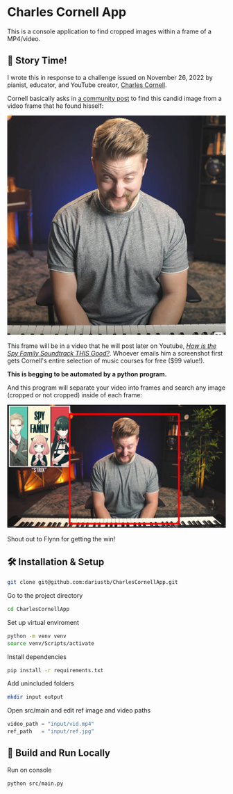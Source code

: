 # Charles Cornell App
This is a console application to find cropped images within a frame of a MP4/video.

## 📖 Story Time!
I wrote this in response to a challenge issued on November 26, 2022 by pianist, educator, and YouTube creator, [Charles Cornell][cornell_yt].

Cornell basically asks in [a community post][community_post] to find this candid image from a video frame that he found hisself:

![image to find](\assets\ref.jpg)

This frame will be in a video that he will post later on Youtube, *[How is the Spy Family Soundtrack THIS Good?][spy_family_video]*. Whoever emails him a screenshot first gets Cornell's entire selection of music courses for free ($99 value!). 

**This is begging to be automated by a python program.**

And this program will separate your video into frames and search any image (cropped or not cropped) inside of each frame:

![Screenshot (Frame 425 if you're curious)](\assets\found.png)

Shout out to Flynn for getting the win!

## 🛠 Installation & Setup
```bash
git clone git@github.com:dariustb/CharlesCornellApp.git
```

Go to the project directory

```bash
cd CharlesCornellApp
```

Set up virtual enviroment
```bash
python -m venv venv
source venv/Scripts/activate
```

Install dependencies

```bash
pip install -r requirements.txt
```

Add unincluded folders
```bash
mkdir input output
```

Open src/main and edit ref image and video paths
```python
video_path = "input/vid.mp4"
ref_path   = "input/ref.jpg"
```

## 🚀 Build and Run Locally
Run on console

```bash
python src/main.py
```

<!-- Links -->
[repo]: git@github.com:dariustb/CharlesCornellApp.git

[cornell_yt]: https://www.youtube.com/@CharlesCornellStudios

[community_post]: https://www.youtube.com/channel/UC4PIiYewI1YGyiZvgNlJNrA/community?lb=Ugkxlx5jZVyfMHIXrW2T43Eut6tu1673pgBB

[spy_family_video]: https://www.youtube.com/watch?v=lFIixuIdYhY
